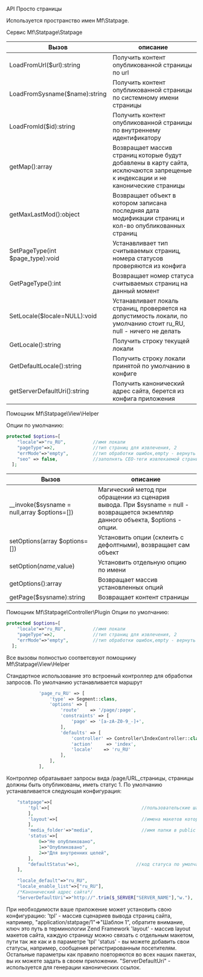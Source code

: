 API Просто страницы

Используется пространство имен Mf\Statpage.


Сервис Mf\Statpage\Statpage

Вызов | описание
------|--------------
LoadFromUrl($url):string | Получить контент опубликованной страницы по url
 LoadFromSysname($name):string | Получить контент опубликованной страницы по системному имени страницы
 LoadFromId($id):string | Получить контент опубликованной страницы по внутреннему идентификатору
 getMap():array | Возвращает массив страниц которые будут добавлены в карту сайта, исключаются запрещеные к индексации и не канонические страницы
 getMaxLastMod():object | Возвращает объект в котором записана последняя дата модификации страниц и кол-во опубликованных страниц
 SetPageType(int $page_type):void | Устанавливает тип считываемых страниц, номера статусов проверяются из конфига
 GetPageType():int | Возвращает номер статуса считываемых страниц на данный момент
 SetLocale($locale=NULL):void | Устанавливает локаль страниц, проверяется на допустимость локали, по умолчанию стоит ru_RU, null - ничего не делать
 GetLocale():string | Получить строку текущей локали
 GetDefaultLocale():string | Получить строку локали принятой по умолчанию в конфиге
 getServerDefaultUri():string | Получить канонический адрес сайта, берется из конфига приложения
 
Помощник Mf\Statpage\View\Helper

Опции по умолчанию:
```php
protected $options=[
    "locale"=>"ru_RU",			//имя локали
    "pageType"=>2,				//тип страниц для извлечения, 2
    "errMode"=>"empty",			//тип обработки ошибок,empty - вернуть "" (по умолчанию), exception - исключение
    "seo" => false,             //заполнять СЕО-теги извлекаемой страницы, по умолчанию false (нет)
  ];
```
Вызов | описание
------|--------------
__invoke($sysname = null,array $options=[]) | Магический метод при обращении из сценария вывода. При $sysname = null - возвращается экземпляр данного объекта, $options - опции. 
setOptions(array $options=[]) | Установить опции (склеить с дефолтными), возвращает сам объект
setOption($name,$value) | Установить отдельную опцию по имени
getOptions():array | Возвращает массив установленных опций
getPage($sysname):string | Возвращает контент страницы

Помощник Mf\Statpage\Controller\Plugin
Опции по умолчанию:
```php
protected $options=[
    "locale"=>"ru_RU",			//имя локали
    "pageType"=>2,				//тип страниц для извлечения, 2
    "errMode"=>"empty",			//тип обработки ошибок,empty - вернуть "" (по умолчанию), exception - исключение
  ];
```
Все вызовы полностью соответсвуют помощнику Mf\Statpage\View\Helper


Стандартное использование это встроеный контроллер для обработки запросов. По умолчанию устанавливается маршрут
```php
            'page_ru_RU' => [
                'type' => Segment::class,
                'options' => [
                    'route'    => '/page/:page',
                    'constraints' => [
                        'page' => '[a-zA-Z0-9_-]+',
                    ],
                    'defaults' => [
                        'controller' => Controller\IndexController::class,
                        'action'     => 'index',
                        'locale'	=> 'ru_RU'
                    ],
                ],
            ],

```
Контроллер обратаывает запросы вида /page/URL_страницы, страницы должны быть опубликованы, иметь статус 1.
По умолчанию устанавливается следующая конфигурация:
```php
    "statpage"=>[
        'tpl'=>[                                  //пользовательские шаблоны вывода контента
        ],
        'layout'=>[                               //имена макетов которые имеются в приложении
        ],
        'media_folder'=>"media",                  //имя папки в public для размещения медиаматериала стат.страниц
        'status'=>[
            0=>"Не опубликовано",
            1=>"Опубликовано",
            2=>"Для внутренних целей",
        ],
        "defaultStatus"=>1,                     //код статуса по умолчанию (опубликовано)
    ],

    "locale_default"=>"ru_RU",
    "locale_enable_list"=>["ru_RU"],
    /*Канонический адрес сайта*/
    "ServerDefaultUri"=>"http://".trim($_SERVER["SERVER_NAME"],"w."),

```
При необходимости ваше приложение может установить свою конфигурацию:
'tpl' - массив сценариев вывода страниц сайта, например, "application/statpage/1"=>"Шаблон 1", обратите внимание, ключ это путь в терминологии Zend Framework
'layout' - массив layout макетов сайта, каждую страницу можно связать с отдельным макетом, пути так же как и в параметре 'tpl'
'status' - вы можете добавить свои статусы, например, сообщения регистрированным посетителям.
Остальные параметры как правило повторяются во всех наших пакетах, вы их можете задать в своем приложении.
"ServerDefaultUri" - используется для генерации канонических ссылок.


